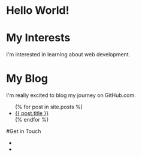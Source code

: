 # Hello World!
# My Interests
I'm interested in learning about web development.

# My Blog
I'm really excited to blog my journey on GitHub.com.

<ul>
(% for post in site.posts %)
<li>
<a href=" {{ post.url }}">{{ post.title }}</a>
</li>
  (% endfor %)
</ul>

#Get in Touch
<ul>
<li>
<a href="https://twitter.com/{{ site.twitter_jasowen}}"Twitter</a>
</li>
<li>
<a href="https://github.com/{{ site.github_jasowen6}}"GitHub</a>
</li>
</ul>
